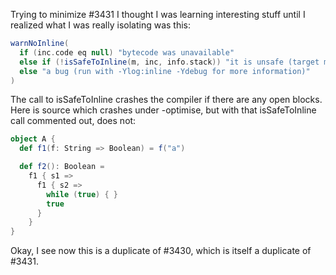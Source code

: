 Trying to minimize #3431 I thought I was learning interesting stuff until I realized what I was really isolating was this:
```scala
warnNoInline(
  if (inc.code eq null) "bytecode was unavailable"
  else if (!isSafeToInline(m, inc, info.stack)) "it is unsafe (target may reference private fields)"
  else "a bug (run with -Ylog:inline -Ydebug for more information)"
)
```
The call to isSafeToInline crashes the compiler if there are any open blocks.  Here is source which crashes under -optimise, but with that isSafeToInline call commented out, does not:
```scala
object A {    
  def f1(f: String => Boolean) = f("a")

  def f2(): Boolean =
    f1 { s1 =>
      f1 { s2 =>
        while (true) { }
        true
      }
    }
}
```
Okay, I see now this is a duplicate of #3430, which is itself a duplicate of #3431.

